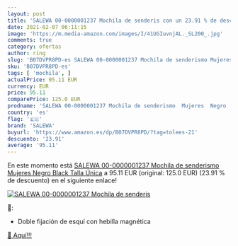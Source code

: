 ```yaml
---
layout: post
title: 'SALEWA 00-0000001237 Mochila de senderis con un 23.91 % de descuento'
date: 2021-02-07 06:11:15
image: 'https://m.media-amazon.com/images/I/41UGIuvnjAL._SL200_.jpg'
comments: true
category: ofertas
author: ring
slug: 'B07DVPR8PD-es SALEWA 00-0000001237 Mochila de senderismo Mujeres Negro...'
sku: 'B07DVPR8PD-es'
tags: [ 'mochila', ]
actualPrice: 95.11 EUR
currency: EUR
price: 95.11
comparePrice: 125.0 EUR
prodname: 'SALEWA 00-0000001237 Mochila de senderismo  Mujeres  Negro  Black   Talla Única'
country: 'es'
flag: '🇪🇸'
brand: 'SALEWA'
buyurl: 'https://www.amazon.es/dp/B07DVPR8PD/?tag=tolees-21'
descuento: '23.91'
average: '95.11'
---
```


En este momento está [SALEWA 00-0000001237 Mochila de senderismo  Mujeres  Negro  Black   Talla Única](https://www.amazon.es/dp/B07DVPR8PD/?tag=tolees-21) a 95.11 EUR (original: 125.0 EUR) (23.91 %  de descuento) en el siguiente enlace!

[![SALEWA 00-0000001237 Mochila de senderis](https://m.media-amazon.com/images/I/41UGIuvnjAL._SL200_.jpg)](https://www.amazon.es/dp/B07DVPR8PD/?tag=tolees-21)

🔎:

- Doble fijación de esquí con hebilla magnética

[🛒 Aquí!!!](https://www.amazon.es/dp/B07DVPR8PD/?tag=tolees-21)
